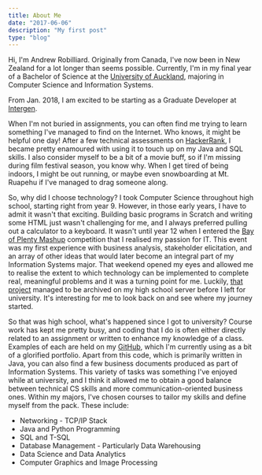 ```yaml
---
title: About Me
date: "2017-06-06"
description: "My first post"
type: "blog"
---
```


Hi, I'm Andrew Robilliard. Originally from Canada, I've now been in New Zealand for a lot longer than seems possible. Currently, I'm in my final year of a Bachelor of Science at the [University of Auckland](https://www.auckland.ac.nz), majoring in Computer Science and Information Systems.

From Jan. 2018, I am excited to be starting as a Graduate Developer at [Intergen](https://www.intergen.co.nz).

When I'm not buried in assignments, you can often find me trying to learn something I've managed to find on the Internet. Who knows, it might be helpful one day! After a few technical assessments on [HackerRank](https://www.hackerrank.com/andrewrobilliard), I became pretty enamoured with using it to touch up on my Java and SQL skills. I also consider myself to be a bit of a movie buff, so if I'm missing during film festival season, you know why. When I get tired of being indoors, I might be out running, or maybe even snowboarding at Mt. Ruapehu if I've managed to drag someone along.

So, why did I choose technology? I took Computer Science throughout high school, starting right from year 9. However, in those early years, I have to admit it wasn't that exciting. Building basic programs in Scratch and writing some HTML just wasn't challenging for me, and I always preferred pulling out a calculator to a keyboard. It wasn't until year 12 when I entered the [Bay of Plenty Mashup](https://mashup.nz) competition that I realised my passion for IT. This event was my first experience with business analysis, stakeholder elicitation, and an array of other ideas that would later become an integral part of my Information Systems major. That weekend opened my eyes and allowed me to realise the extent to which technology can be implemented to complete real, meaningful problems and it was a turning point for me. Luckily, [that project](http://php.mmc.school.nz/archived/2015/mashup/victorioussecrets/) managed to be archived on my high school server before I left for university. It's interesting for me to look back on and see where my journey started.

So that was high school, what's happened since I got to university? Course work has kept me pretty busy, and coding that I do is often either directly related to an assignment or written to enhance my knowledge of a class. Examples of each are held on my [GitHub](https://github.com/ALRobilliard), which I'm currently using as a bit of a glorified portfolio. Apart from this code, which is primarily written in Java, you can also find a few business documents produced as part of Information Systems. This variety of tasks was something I've enjoyed while at university, and I think it allowed me to obtain a good balance between technical CS skills and more communication-oriented business ones. Within my majors, I've chosen courses to tailor my skills and define myself from the pack. These include:

- Networking - TCP/IP Stack
- Java and Python Programming
- SQL and T-SQL
- Database Management - Particularly Data Warehousing
- Data Science and Data Analytics
- Computer Graphics and Image Processing
